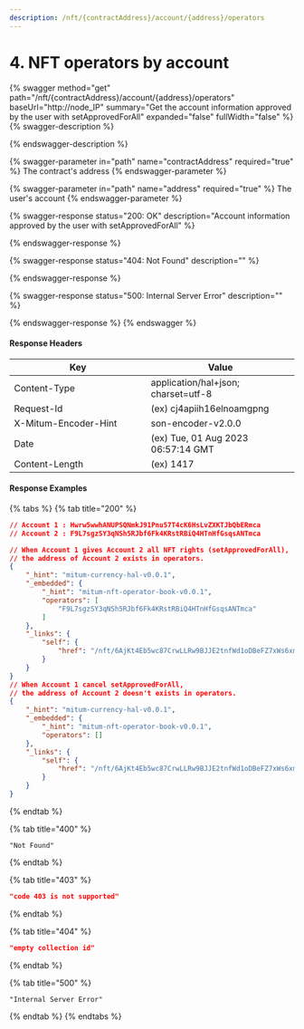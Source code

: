 ```yaml
---
description: /nft/{contractAddress}/account/{address}/operators
---
```


# 4. NFT operators by account

{% swagger method="get" path="/nft/{contractAddress}/account/{address}/operators" baseUrl="http://node_IP" summary="Get the account information approved by the user with setApprovedForAll" expanded="false" fullWidth="false" %}
{% swagger-description %}

{% endswagger-description %}

{% swagger-parameter in="path" name="contractAddress" required="true" %}
The contract's address
{% endswagger-parameter %}

{% swagger-parameter in="path" name="address" required="true" %}
The user's account
{% endswagger-parameter %}

{% swagger-response status="200: OK" description="Account information approved by the user with setApprovedForAll" %}

{% endswagger-response %}

{% swagger-response status="404: Not Found" description="" %}

{% endswagger-response %}

{% swagger-response status="500: Internal Server Error" description="" %}

{% endswagger-response %}
{% endswagger %}



#### Response Headers

<table><thead><tr><th width="226">Key</th><th>Value</th></tr></thead><tbody><tr><td>Content-Type</td><td>application/hal+json; charset=utf-8</td></tr><tr><td>Request-Id</td><td>(ex) cj4apiih16elnoamgpng</td></tr><tr><td>X-Mitum-Encoder-Hint</td><td>son-encoder-v2.0.0</td></tr><tr><td>Date</td><td>(ex) Tue, 01 Aug 2023 06:57:14 GMT</td></tr><tr><td>Content-Length</td><td>(ex) 1417</td></tr></tbody></table>



#### Response Examples

{% tabs %}
{% tab title="200" %}
```json
// Account 1 : Hwrw5wwhANUPSQNmkJ91Pnu57T4cK6HsLvZXKTJbQbERmca
// Account 2 : F9L7sgzSY3qNSh5RJbf6Fk4KRstRBiQ4HTnHfGsqsANTmca

// When Account 1 gives Account 2 all NFT rights (setApprovedForAll), 
// the address of Account 2 exists in operators.
{
    "_hint": "mitum-currency-hal-v0.0.1",
    "_embedded": {
        "_hint": "mitum-nft-operator-book-v0.0.1",
        "operators": [
            "F9L7sgzSY3qNSh5RJbf6Fk4KRstRBiQ4HTnHfGsqsANTmca"
        ]
    },
    "_links": {
        "self": {
            "href": "/nft/6AjKt4Eb5wc87CrwLLRw9BJJE2tnfWd1oDBeFZ7xWs6xmca/account/Hwrw5wwhANUPSQNmkJ91Pnu57T4cK6HsLvZXKTJbQbERmca/operators"
        }
    }
}
// When Account 1 cancel setApprovedForAll, 
// the address of Account 2 doesn't exists in operators.
{
    "_hint": "mitum-currency-hal-v0.0.1",
    "_embedded": {
        "_hint": "mitum-nft-operator-book-v0.0.1",
        "operators": []
    },
    "_links": {
        "self": {
            "href": "/nft/6AjKt4Eb5wc87CrwLLRw9BJJE2tnfWd1oDBeFZ7xWs6xmca/account/Hwrw5wwhANUPSQNmkJ91Pnu57T4cK6HsLvZXKTJbQbERmca/operators"
        }
    }
}

```
{% endtab %}

{% tab title="400" %}
```
"Not Found"
```
{% endtab %}

{% tab title="403" %}
```json
"code 403 is not supported"
```
{% endtab %}

{% tab title="404" %}
```json
"empty collection id"
```
{% endtab %}

{% tab title="500" %}
```
"Internal Server Error"
```
{% endtab %}
{% endtabs %}

